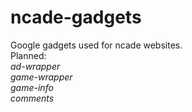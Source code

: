 # ncade-gadgets

Google gadgets used for ncade websites.
</br>
Planned:
</br>
*ad-wrapper*
</br>
*game-wrapper*
</br>
*game-info*
</br>
*comments*

